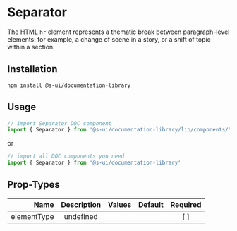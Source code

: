 # Separator
The HTML `hr` element represents a thematic break between paragraph-level elements: for example, a change of scene in a story, or a shift of topic within a section.

## Installation
`npm install @s-ui/documentation-library`

## Usage

```js
// import Separator DOC component
import { Separator } from '@s-ui/documentation-library/lib/components/Separator/Separator.js'
```

or

```js
// import all DOC components you need
import { Separator } from '@s-ui/documentation-library'
```

## Prop-Types

| Name | Description | Values  | Default | Required |
| ---: |:---:| ---:| ---: |:---: |
| elementType | undefined | | |  [ ]  |

